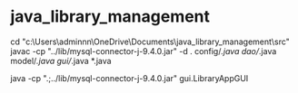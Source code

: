 # java_library_management

cd "c:\Users\adminnn\OneDrive\Documents\java_library_management\src"
javac -cp "../lib/mysql-connector-j-9.4.0.jar" -d . config/*.java dao/*.java model/*.java gui/*.java *.java

java -cp ".;../lib/mysql-connector-j-9.4.0.jar" gui.LibraryAppGUI